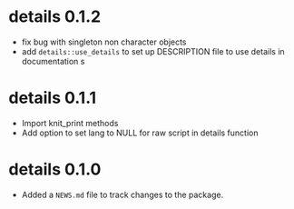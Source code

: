 # details 0.1.2

* fix bug with singleton non character objects
* add `details::use_details` to set up DESCRIPTION file to use details in documentation
s

# details 0.1.1

* Import knit_print methods
* Add option to set lang to NULL for raw script in details function


# details 0.1.0

* Added a `NEWS.md` file to track changes to the package.
